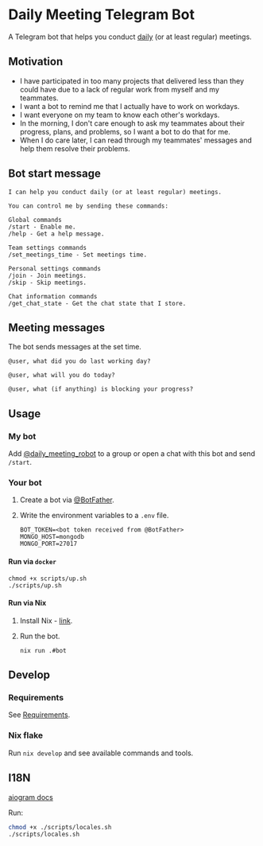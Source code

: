 # Daily Meeting Telegram Bot

A Telegram bot that helps you conduct [daily](https://www.agilealliance.org/glossary/daily-meeting/) (or at least regular) meetings.

## Motivation

- I have participated in too many projects that delivered less than they could have due to a lack of regular work from myself and my teammates.
- I want a bot to remind me that I actually have to work on workdays.
- I want everyone on my team to know each other's workdays.
- In the morning, I don't care enough to ask my teammates about their progress, plans, and problems, so I want a bot to do that for me.
- When I do care later, I can read through my teammates' messages and help them resolve their problems.

## Bot start message

```console
I can help you conduct daily (or at least regular) meetings.

You can control me by sending these commands:

Global commands
/start - Enable me.
/help - Get a help message.

Team settings commands
/set_meetings_time - Set meetings time.

Personal settings commands
/join - Join meetings.
/skip - Skip meetings.

Chat information commands
/get_chat_state - Get the chat state that I store.
```

## Meeting messages

The bot sends messages at the set time.

```console
@user, what did you do last working day?
```

```console
@user, what will you do today?
```

```console
@user, what (if anything) is blocking your progress?
```

## Usage

### My bot

Add [@daily_meeting_robot](http://t.me/daily_meeting_robot) to a group or open a chat with this bot and send `/start`.

### Your bot

1. Create a bot via [@BotFather](https://t.me/botfather).

1. Write the environment variables to a `.env` file.

    ```console
    BOT_TOKEN=<bot token received from @BotFather>
    MONGO_HOST=mongodb
    MONGO_PORT=27017
    ```

#### Run via `docker`

```console
chmod +x scripts/up.sh
./scripts/up.sh
```

#### Run via Nix

1. Install Nix - [link](https://github.com/DeterminateSystems/nix-installer#usage).

1. Run the bot.

    ```console
    nix run .#bot
    ```

## Develop

### Requirements

See [Requirements](./docs/requirements.md).

### Nix flake

Run `nix develop` and see available commands and tools.

## I18N

[aiogram docs](https://docs.aiogram.dev/en/latest/utils/i18n.html)

Run:

```sh
chmod +x ./scripts/locales.sh
./scripts/locales.sh
```
